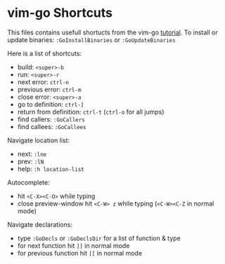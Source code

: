 # vim-go Shortcuts

This files contains usefull shortucts from the vim-go [tutorial](https://github.com/fatih/vim-go-tutorial).
To install or update binaries: `:GoInstallBinaries` or `:GoUpdateBinaries`

Here is a list of shortcuts:
- build: `<super>-b`
- run: `<super>-r`
- next error: `ctrl-n`
- previous error: `ctrl-m`
- close error: `<super>-a`
- go to definition: `ctrl-]`
- return from definition: `ctrl-t` (`ctrl-o` for all jumps)
- find callers: `:GoCallers`
- find callees: `:GoCallees`

Navigate location list:
- next: `:lne`
- prev: `:lN`
- help: `:h location-list`

Autocomplete:
- hit `<C-X><C-O>` while typing
- close preview-window hit `<C-W> z` while typing (`<C-W><C-Z` in normal mode)

Navigate declarations:
- type `:GoDecls` or `:GoDeclsDir` for a list of function & type
- for next function hit `]]` in normal mode
- for previous function hit `[[` in normal mode
